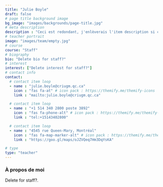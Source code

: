 ```yaml
---
title: "Julie Boyle"
draft: false
# page title background image
bg_image: "images/backgrounds/page-title.jpg"
# meta description
description : "Ceci est redondant, j'enlèverais l'item description si cela ne fait pas trop laid."
# teacher portrait
image: "images/team/empty.jpg"
# course
course: "Staff"
# biography
bio: "Delete bio for staff?"
# interest
interest: ["Delete interest for staff?"]
# contact info
contact:
  # contact item loop
  - name : "julie.boyle@criugm.qc.ca"
    icon : "fas fa-at" # icon pack : https://themify.me/themify-icons
    link : "mailto:julie.boyle@criugm.qc.ca"

  # contact item loop
  - name : "+1 514 340 2800 poste 3892"
    icon : "fas fa-phone-alt" # icon pack : https://themify.me/themify-icons
    link : "tel:+15143402800"

  # contact item loop
  - name : "4545 rue Queen-Mary, Montréal"
    icon : "fas fa-map-marker-alt" # icon pack : https://themify.me/themify-icons
    link : "https://goo.gl/maps/oJZVQeq7Hm3DqYsKA"

# type
type: "teacher"
---
```


### À propos de moi

Delete for staff?.
